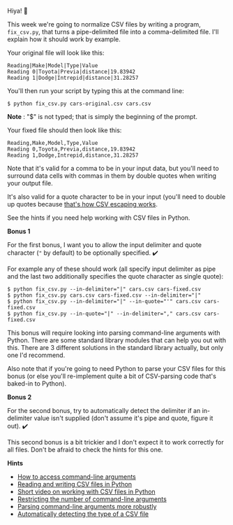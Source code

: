 <div class="container content-wrapper">



<p>Hiya! 👋</p>
<p>This week we're going to normalize CSV files by writing a program, <code>fix_csv.py</code>, that turns a pipe-delimited file into a comma-delimited file.
I'll explain how it should work by example.</p>
<p>Your original file will look like this:</p>
<pre><code>Reading|Make|Model|Type|Value
Reading 0|Toyota|Previa|distance|19.83942
Reading 1|Dodge|Intrepid|distance|31.28257
</code></pre>
<p>You'll then run your script by typing this at the command line:</p>
<pre><code class="bash">$ python fix_csv.py cars-original.csv cars.csv
</code></pre>
<p><strong>Note</strong> : "$" is not typed; that is simply the beginning of the prompt.</p>
<p>Your fixed file should then look like this:</p>
<pre><code>Reading,Make,Model,Type,Value
Reading 0,Toyota,Previa,distance,19.83942
Reading 1,Dodge,Intrepid,distance,31.28257
</code></pre>
<p>Note that it's valid for a comma to be in your input data, but you'll need to surround data cells with commas in them by double quotes when writing your output file.</p>
<p>It's also valid for a quote character to be in your input (you'll need to double up quotes because <a href="https://stackoverflow.com/questions/17808511/properly-escape-a-double-quote-in-csv">that's how CSV escaping works</a>.</p>
<p>See the hints if you need help working with CSV files in Python.</p>
<p><strong>Bonus 1</strong></p>
<p>For the first bonus, I want you to allow the input delimiter and quote character (<code>"</code> by default) to be optionally specified. ✔️</p>
<p>For example any of these should work (all specify input delimiter as pipe and the last two additionally specifies the quote character as single quote):</p>
<pre><code class="bash">$ python fix_csv.py --in-delimiter="|" cars.csv cars-fixed.csv
$ python fix_csv.py cars.csv cars-fixed.csv --in-delimiter="|"
$ python fix_csv.py --in-delimiter="|" --in-quote="'" cars.csv cars-fixed.csv
$ python fix_csv.py --in-quote="|" --in-delimiter="," cars.csv cars-fixed.csv
</code></pre>
<p>This bonus will require looking into parsing command-line arguments with Python.
There are some standard library modules that can help you out with this.
There are 3 different solutions in the standard library actually, but only one I'd recommend.</p>
<p>Also note that if you're going to need Python to parse your CSV files for this bonus (or else you'll re-implement quite a bit of CSV-parsing code that's baked-in to Python).</p>
<p><strong>Bonus 2</strong></p>
<p>For the second bonus, try to automatically detect the delimiter if an in-delimiter value isn't supplied (don't assume it's pipe and quote, figure it out). ✔️</p>
<p>This second bonus is a bit trickier and I don't expect it to work correctly for all files.
Don't be afraid to check the hints for this one.</p>
<p><strong>Hints</strong></p>
<ul>
<li><a href="https://stackoverflow.com/a/35421024/2633215" title="You can see command-line arguments given to your program with sys.argv">How to access command-line arguments</a></li>
<li><a href="https://pymotw.com/3/csv/index.html" title="Doug Hellman explains Python's csv module">Reading and writing CSV files in Python</a></li>
<li><a href="https://www.youtube.com/watch?v=q5uM4VKywbA" title="This screencast discusses how CSV module is helpful in reading and writing a CSV file.">Short video on working with CSV files in Python</a></li>
<li><a href="https://treyhunner.com/2018/03/tuple-unpacking-improves-python-code-readability/#Multiple_assignment_is_very_strict" title="Using tuple unpacking to validate the number of command-line arguments given">Restricting the number of command-line arguments</a></li>
<li><a href="http://zetcode.com/python/argparse/" title="An introduction to Python's argparse module">Parsing command-line arguments more robustly</a></li>
<li><a href="https://docs.python.org/3/library/csv.html#csv.Sniffer" title="The csv module has a Sniffer class for guessing the type of a CSV file">Automatically detecting the type of a CSV file</a></li>
</ul>


  </div>
</div>

